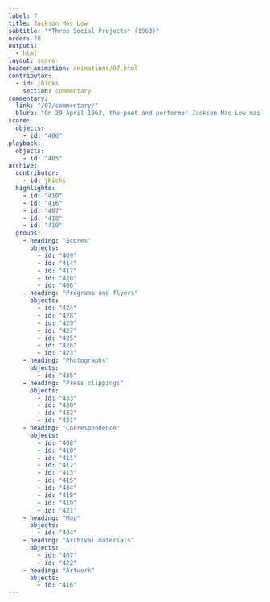```yaml
---
label: 7
title: Jackson Mac Low
subtitle: "*Three Social Projects* (1963)"
order: 70
outputs: 
  - html
layout: score
header_animation: animations/07.html
contributor:
  - id: jhicks
    section: commentary
commentary:
  link: "/07/commentary/"
  blurb: "On 29 April 1963, the poet and performer Jackson Mac Low mailed a series of postcards to a number of his artistic colleagues. Each postcard contained the title and text of a composition by Mac Low. Taken as a series, these works probe the limits of the still-emerging format of the event score. Some compositions ask performers to complete virtually impossible tasks; others appear effortlessly simple. The three *Social Project* scores, in particular, seem designed to spur their recipients to think more clearly, in both conceptual and practical terms, about the theories of social change that were being implicitly invoked in this newly expanded mode of artistic performance."
score:
  objects:
    - id: "406"
playback:
  objects:
    - id: "405"
archive: 
  contributor:
    - id: jhicks
  highlights:
    - id: "410"
    - id: "416"
    - id: "407"
    - id: "418"
    - id: "419"
  groups:
    - heading: "Scores"
      objects:
        - id: "409"
        - id: "414"
        - id: "417"
        - id: "420"
        - id: "406"
    - heading: "Programs and flyers"
      objects:
        - id: "424"
        - id: "428"
        - id: "429"
        - id: "427"
        - id: "425"
        - id: "426"
        - id: "423"
    - heading: "Photographs"
      objects:
        - id: "435"
    - heading: "Press clippings"
      objects:
        - id: "433"
        - id: "430"
        - id: "432"
        - id: "431"
    - heading: "Correspondence"
      objects:
        - id: "408"
        - id: "410"
        - id: "411"
        - id: "412"
        - id: "413"
        - id: "415"
        - id: "434"
        - id: "418"
        - id: "419"
        - id: "421"
    - heading: "Map"
      objects:
        - id: "404"
    - heading: "Archival materials"
      objects:
        - id: "407"
        - id: "422"
    - heading: "Artwork"
      objects:
        - id: "416"
---
```


